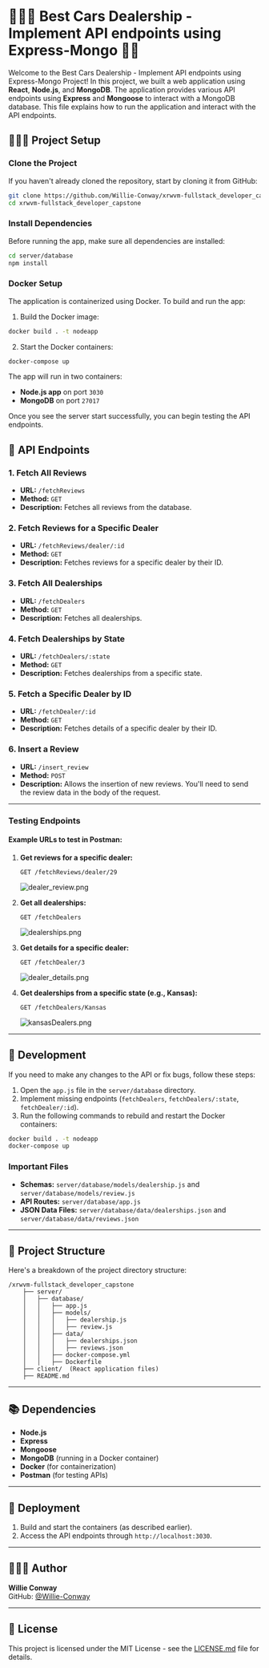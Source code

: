 # 👨🏿‍💻 Best Cars Dealership - Implement API endpoints using Express-Mongo 📍🚗

Welcome to the Best Cars Dealership - Implement API endpoints using Express-Mongo Project! In this project, we built a web application using **React**, **Node.js**, and **MongoDB**. The application provides various API endpoints using **Express** and **Mongoose** to interact with a MongoDB database. This file explains how to run the application and interact with the API endpoints.

## 👨🏿‍💻 Project Setup

### Clone the Project

If you haven't already cloned the repository, start by cloning it from GitHub:

```bash
git clone https://github.com/Willie-Conway/xrwvm-fullstack_developer_capstone.git
cd xrwvm-fullstack_developer_capstone
```

### Install Dependencies

Before running the app, make sure all dependencies are installed:

```bash
cd server/database
npm install
```

### Docker Setup

The application is containerized using Docker. To build and run the app:

1. Build the Docker image:

```bash
docker build . -t nodeapp
```

2. Start the Docker containers:

```bash
docker-compose up
```

The app will run in two containers:
- **Node.js app** on port `3030`
- **MongoDB** on port `27017`

Once you see the server start successfully, you can begin testing the API endpoints.

## 📝 API Endpoints

### 1. Fetch All Reviews
- **URL:** `/fetchReviews`
- **Method:** `GET`
- **Description:** Fetches all reviews from the database.

### 2. Fetch Reviews for a Specific Dealer
- **URL:** `/fetchReviews/dealer/:id`
- **Method:** `GET`
- **Description:** Fetches reviews for a specific dealer by their ID.

### 3. Fetch All Dealerships
- **URL:** `/fetchDealers`
- **Method:** `GET`
- **Description:** Fetches all dealerships.

### 4. Fetch Dealerships by State
- **URL:** `/fetchDealers/:state`
- **Method:** `GET`
- **Description:** Fetches dealerships from a specific state.

### 5. Fetch a Specific Dealer by ID
- **URL:** `/fetchDealer/:id`
- **Method:** `GET`
- **Description:** Fetches details of a specific dealer by their ID.

### 6. Insert a Review
- **URL:** `/insert_review`
- **Method:** `POST`
- **Description:** Allows the insertion of new reviews. You'll need to send the review data in the body of the request.

---

### Testing Endpoints

#### Example URLs to test in Postman:

1. **Get reviews for a specific dealer:**
   ```
   GET /fetchReviews/dealer/29
   ```
   ![dealer_review.png](https://github.com/Willie-Conway/xrwvm-fullstack_developer_capstone/blob/6cd9ee5b4541702119e3eca79d915f1df15c7c1d/Screenshots/dealer_review.png)

2. **Get all dealerships:**
   ```
   GET /fetchDealers
   ```
   ![dealerships.png](https://github.com/Willie-Conway/xrwvm-fullstack_developer_capstone/blob/6cd9ee5b4541702119e3eca79d915f1df15c7c1d/Screenshots/dealerships.png)

3. **Get details for a specific dealer:**
   ```
   GET /fetchDealer/3
   ```
   ![dealer_details.png](https://github.com/Willie-Conway/xrwvm-fullstack_developer_capstone/blob/6cd9ee5b4541702119e3eca79d915f1df15c7c1d/Screenshots/dealer_details.png)

4. **Get dealerships from a specific state (e.g., Kansas):**
   ```
   GET /fetchDealers/Kansas
   ```
   ![kansasDealers.png](https://github.com/Willie-Conway/xrwvm-fullstack_developer_capstone/blob/6cd9ee5b4541702119e3eca79d915f1df15c7c1d/Screenshots/kansasDealers.png)

---

## 🔧 Development

If you need to make any changes to the API or fix bugs, follow these steps:

1. Open the `app.js` file in the `server/database` directory.
2. Implement missing endpoints (`fetchDealers`, `fetchDealers/:state`, `fetchDealer/:id`).
3. Run the following commands to rebuild and restart the Docker containers:

```bash
docker build . -t nodeapp
docker-compose up
```

### Important Files

- **Schemas:** `server/database/models/dealership.js` and `server/database/models/review.js`
- **API Routes:** `server/database/app.js`
- **JSON Data Files:** `server/database/data/dealerships.json` and `server/database/data/reviews.json`

---

## 📂 Project Structure

Here's a breakdown of the project directory structure:

```
/xrwvm-fullstack_developer_capstone
    ├── server/
    │   ├── database/
    │   │   ├── app.js
    │   │   ├── models/
    │   │   │   ├── dealership.js
    │   │   │   ├── review.js
    │   │   ├── data/
    │   │   │   ├── dealerships.json
    │   │   │   ├── reviews.json
    │   │   ├── docker-compose.yml
    │   │   ├── Dockerfile
    ├── client/  (React application files)
    ├── README.md
```

---

## 📚 Dependencies

- **Node.js**
- **Express**
- **Mongoose**
- **MongoDB** (running in a Docker container)
- **Docker** (for containerization)
- **Postman** (for testing APIs)

---

## 🏁 Deployment

1. Build and start the containers (as described earlier).
2. Access the API endpoints through `http://localhost:3030`.

---

## 👨🏿‍💻 Author

**Willie Conway**  
GitHub: [@Willie-Conway](https://github.com/Willie-Conway)

---

## 📝 License

This project is licensed under the MIT License - see the [LICENSE.md](LICENSE.md) file for details.


